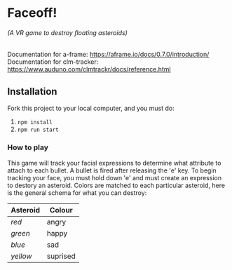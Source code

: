 # Faceoff!
###### (A VR game to destroy floating asteroids)
Documentation for a-frame: https://aframe.io/docs/0.7.0/introduction/
Documentation for clm-tracker: https://www.auduno.com/clmtrackr/docs/reference.html

## Installation
Fork this project to your local computer, and you must do: 
1. `npm install`
2. `npm run start`

### How to play
This game will track your facial expressions to determine what attribute to attach to each bullet. 
A bullet is fired after releasing the 'e' key. To begin tracking your face, you must hold down 'e'
and must create an expression to destory an asteroid. Colors are matched to each particular asteroid, 
here is the general schema for what you can destroy: 

| Asteroid | Colour | 
| -------- | ------ | 
|  *red*   | angry  | 
|  *green* | happy  | 
|  *blue*  |  sad   | 
|  *yellow* | suprised | 





